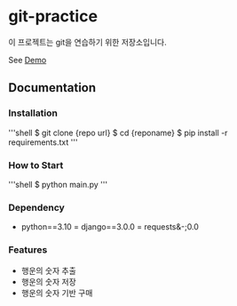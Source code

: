 # git-practice


이 프로젝트는 git을 연습하기 위한 저장소입니다.

See [Demo](https://www.google.com/)

## Documentation

### Installation

'''shell
$ git clone {repo url}
$ cd {reponame}
$ pip install -r requirements.txt
'''

### How to Start

'''shell
$ python main.py
'''

### Dependency

- python==3.10
= django==3.0.0
= requests&-;0.0

### Features

- 행운의 숫자 추출
- 행운의 숫자 저장
- 행운의 숫자 기반 구매
